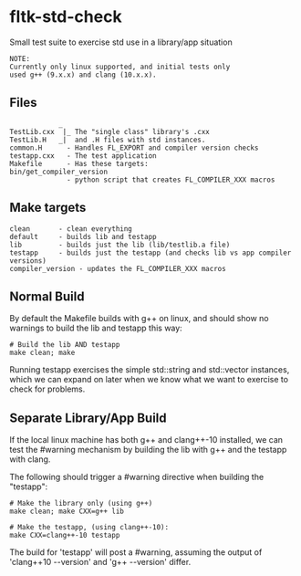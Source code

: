 # fltk-std-check
Small test suite to exercise std use in a library/app situation

    NOTE: 
    Currently only linux supported, and initial tests only
    used g++ (9.x.x) and clang (10.x.x).

## Files
                _
    TestLib.cxx  |_ The "single class" library's .cxx
    TestLib.H   _|  and .H files with std instances.
    common.H      - Handles FL_EXPORT and compiler version checks
    testapp.cxx   - The test application
    Makefile      - Has these targets:
    bin/get_compiler_version
                  - python script that creates FL_COMPILER_XXX macros

## Make targets

    clean       - clean everything
    default     - builds lib and testapp
    lib         - builds just the lib (lib/testlib.a file)
    testapp     - builds just the testapp (and checks lib vs app compiler versions)
    compiler_version - updates the FL_COMPILER_XXX macros

## Normal Build
By default the Makefile builds with g++ on linux, and should
show no warnings to build the lib and testapp this way:

    # Build the lib AND testapp
    make clean; make

Running testapp exercises the simple std::string and std::vector instances, which we can expand on later when we know what we want to exercise to check for problems.

## Separate Library/App Build
If the local linux machine has both g++ and clang++-10 installed,
we can test the #warning mechanism by building the lib with g++
and the testapp with clang.

The following should trigger a #warning directive when building the "testapp":

    # Make the library only (using g++)
    make clean; make CXX=g++ lib

    # Make the testapp, (using clang++-10):
    make CXX=clang++-10 testapp

The build for 'testapp' will post a #warning, assuming the output
of 'clang++10 --version' and 'g++ --version' differ.

